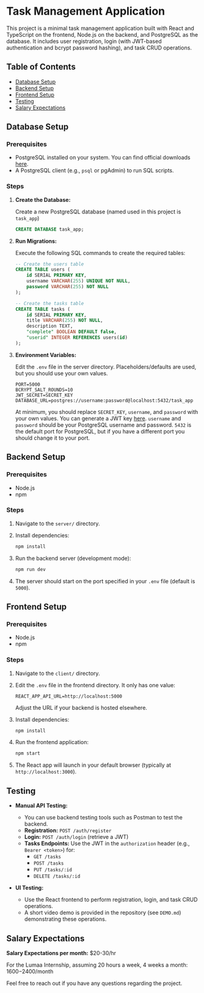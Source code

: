 # Task Management Application

This project is a minimal task management application built with React and TypeScript on the frontend, Node.js on the backend, and PostgreSQL as the database. It includes user registration, login (with JWT-based authentication and bcrypt password hashing), and task CRUD operations.

## Table of Contents

- [Database Setup](#database-setup)
- [Backend Setup](#backend-setup)
- [Frontend Setup](#frontend-setup)
- [Testing](#testing)
- [Salary Expectations](#salary-expectations)

## Database Setup

### Prerequisites

- PostgreSQL installed on your system. You can find official downloads [here](https://www.postgresql.org/download/).
- A PostgreSQL client (e.g., `psql` or pgAdmin) to run SQL scripts.

### Steps

1. **Create the Database:**

   Create a new PostgreSQL database (named used in this project is `task_app`)

   ```sql
   CREATE DATABASE task_app;
   ```

2. **Run Migrations:**

   Execute the following SQL commands to create the required tables:

   ```sql
   -- Create the users table
   CREATE TABLE users (
       id SERIAL PRIMARY KEY,
       username VARCHAR(255) UNIQUE NOT NULL,
       password VARCHAR(255) NOT NULL
   );

   -- Create the tasks table
   CREATE TABLE tasks (
       id SERIAL PRIMARY KEY,
       title VARCHAR(255) NOT NULL,
       description TEXT,
       "complete" BOOLEAN DEFAULT false,
       "userid" INTEGER REFERENCES users(id)
   );
   ```

3. **Environment Variables:**

   Edit the `.env` file in the server directory. Placeholders/defaults are used, but you should use your own values.

   ```
   PORT=5000
   BCRYPT_SALT_ROUNDS=10
   JWT_SECRET=SECRET_KEY
   DATABASE_URL=postgres://username:password@localhost:5432/task_app
   ```

   At minimum, you should replace `SECRET_KEY`, `username`, and `password` with your own values. You can generate a JWT key [here](https://jwtsecret.com/generate). `username` and `password` should be your PostgreSQL username and password. `5432` is the default port for PostgreSQL, but if you have a different port you should change it to your port.

## Backend Setup

### Prerequisites

- Node.js
- npm

### Steps

1. Navigate to the `server/` directory.

2. Install dependencies:

   ```bash
   npm install
   ```

3. Run the backend server (development mode):

   ```bash
   npm run dev
   ```
   
4. The server should start on the port specified in your `.env` file (default is `5000`).

## Frontend Setup

### Prerequisites

- Node.js
- npm

### Steps

1. Navigate to the `client/` directory.

2. Edit the `.env` file in the frontend directory. It only has one value:

   ```
   REACT_APP_API_URL=http://localhost:5000
   ```

   Adjust the URL if your backend is hosted elsewhere.

3. Install dependencies:

   ```bash
   npm install
   ```

4. Run the frontend application:

   ```bash
   npm start
   ```

5. The React app will launch in your default browser (typically at `http://localhost:3000`).

## Testing

- **Manual API Testing:**
  - You can use backend testing tools such as Postman to test the backend.
  - **Registration:** `POST /auth/register`
  - **Login:** `POST /auth/login` (retrieve a JWT)
  - **Tasks Endpoints:** Use the JWT in the `authorization` header (e.g., `Bearer <token>`) for:
    - `GET /tasks`
    - `POST /tasks`
    - `PUT /tasks/:id`
    - `DELETE /tasks/:id`

- **UI Testing:**
  - Use the React frontend to perform registration, login, and task CRUD operations.
  - A short video demo is provided in the repository (see `DEMO.md`) demonstrating these operations.

## Salary Expectations

**Salary Expectations per month:** $20-30/hr

For the Lumaa Internship, assuming 20 hours a week, 4 weeks a month: $1600-$2400/month

Feel free to reach out if you have any questions regarding the project.
